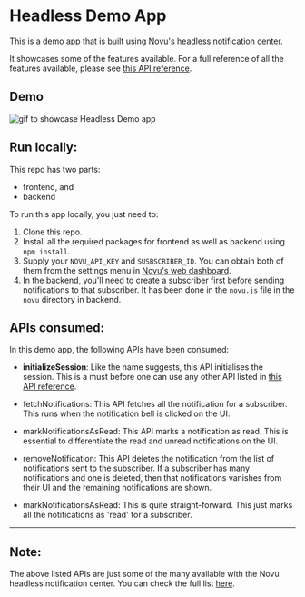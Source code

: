 
# Headless Demo App

This is a demo app that is built using [Novu's headless notification center](https://docs.novu.co/notification-center/headless/headless-service/).

It showcases some of the features available. For a full reference of all the features available, please see [this API reference](https://docs.novu.co/notification-center/headless/api-reference/).
## Demo

![gif to showcase Headless Demo app](https://res.cloudinary.com/dxc6bnman/image/upload/v1690895916/guides/output_htwncc.gif)


## Run locally:
This repo has two parts:
- frontend, and
- backend

To run this app locally, you just need to:
1. Clone this repo.
2. Install all the required packages for frontend as well as backend using `npm install`.
3. Supply your `NOVU_API_KEY` and `SUSBSCRIBER_ID`. You can obtain both of them from the settings menu in [Novu's web dashboard](https://web.novu.co/settings).
4. In the backend, you'll need to create a subscriber first before sending notifications to that subscriber. It has been done in the `novu.js` file in the `novu` directory in backend. 

## APIs consumed:
In this demo app, the following APIs have been consumed:

- **initializeSession**: Like the name suggests, this API initialises the session. This is a must before one can use any other API listed in [this API reference](https://docs.novu.co/notification-center/headless/api-reference/).

- fetchNotifications: This API fetches all the notification for a subscriber. This runs when the notification bell is clicked on the UI.

- markNotificationsAsRead: This API marks a notification as read. This is essential to differentiate the read and unread notifications on the UI. 

- removeNotification: This API deletes the notification from the list of notifications sent to the subscriber. If a subscriber has many notifications and one is deleted, then that notifications vanishes from their UI and the remaining notifications are shown.

- markNotificationsAsRead: This is quite straight-forward. This just marks all the notifications as 'read' for a subscriber. 

--- 

## Note: 
The above listed APIs are just some of the many available with the Novu headless notification center. You can check the full list [here](https://docs.novu.co/notification-center/headless/api-reference/).

